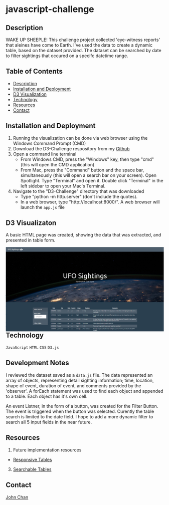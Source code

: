 # javascript-challenge

## Description
WAKE UP SHEEPLE! This challenge project collected 'eye-witness reports' that aleines have come to Earth. I've used the data to create a dynamic table, based on the dataset provided. The dataset can be searched by date to filter sightings that occured on a specifc datetime range.

## Table of Contents
-   [Description](#description)
-   [Installation and Deployment](#installation-and-deployment)
-   [D3 Visualization](#d3-visualization)
-   [Technology](#technology)
-   [Resources](#resources)
-   [Contact](#contact)

## Installation and Deployment
1. Running the visualization can be done via web browser using the Windows Command Prompt (CMD) 
2. Download the D3-Challenge respository from my [Github](https://github.com/speedracer05/D3-Challenge)
3. Open a command line terminal
    - From Windows CMD, press the "Windows" key, then type "cmd" (this will open the CMD application)
    - From Mac, press the "Command" button and the space bar, simultaneously (this will open a search bar on your screen). Open Spotlight. Type "Terminal" and open it. Double click "Terminal" in the left sidebar to open your Mac's Terminal.
4.  Navigate to the "D3-Challenge" directory that was downloaded
    - Type "python -m http.server" (don't include the quotes).
    - In a web browser, type "http://localhost:8000/". A web browser will launch the `app.js` file

## D3 Visualizaton
A basic HTML page was created, showing the data that was extracted, and presented in table form.


<img align="left" src="https://github.com/speedracer05/javascript-challenge/blob/main/UFO-level-1/static/images/javaScrpit_applicaton.png">

## Technology
`JavaScript`
`HTML`
`CSS`
`D3.js`

## Development Notes
I reviewed the dataset saved as a `data.js` file. The data represented an array of objects, representing detail sighting information; time, location, shape of event, duration of event, and comments provided by the 'observer'. A forEach statement was used to find each object and appended to a table. Each object has it's own cell.

An event Listner, in the form of a button, was created for the Filter Button. The event is triggered when the button was selected. Curently the table search is limited to the date field. I hope to add a more dynamic filter to search all 5 input fields in the near future.

## Resources
1. Future implementation resources
  - [Responsive Tables](https://codepen.io/gumetis/pen/OJPNxwy)
3. [Searchable Tables](https://codepen.io/adobewordpress/pen/gbewLV)


## Contact
[John Chan](https://github.com/speedracer05)





